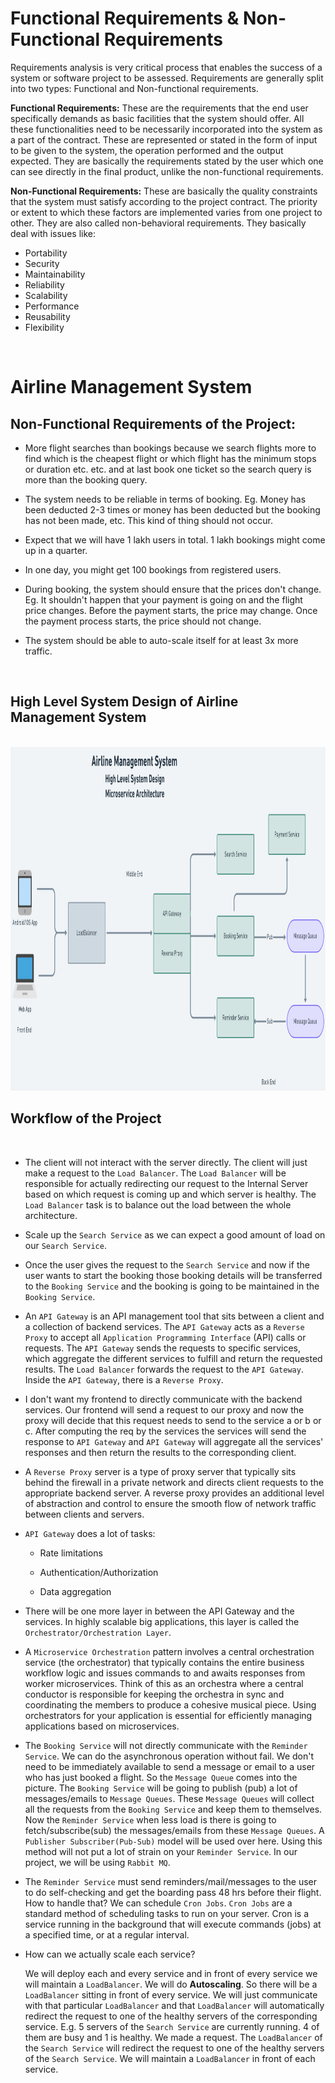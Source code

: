 # Functional Requirements & Non-Functional Requirements

Requirements analysis is very critical process that enables the success of a system or software project to be assessed. Requirements are generally split into two types: Functional and Non-functional requirements.

**Functional Requirements:** These are the requirements that the end user specifically demands as basic facilities that the system should offer. All these functionalities need to be necessarily incorporated into the system as a part of the contract. These are represented or stated in the form of input to be given to the system, the operation performed and the output expected. They are basically the requirements stated by the user which one can see directly in the final product, unlike the non-functional requirements.

**Non-Functional Requirements:** These are basically the quality constraints that the system must satisfy according to the project contract. The priority or extent to which these factors are implemented varies from one project to other. They are also called non-behavioral requirements.
They basically deal with issues like:

- Portability
- Security
- Maintainability
- Reliability
- Scalability
- Performance
- Reusability
- Flexibility

</br>

# Airline Management System

## Non-Functional Requirements of the Project:

- More flight searches than bookings because we search flights more to find which is the cheapest flight or which flight has the minimum stops or duration etc. etc. and at last book one ticket so the search query is more than the booking query.

- The system needs to be reliable in terms of booking. Eg. Money has been deducted 2-3 times or money has been deducted but the booking has not been made, etc. This kind of thing should not occur.

- Expect that we will have 1 lakh users in total. 1 lakh bookings might come up in a quarter.

- In one day, you might get 100 bookings from registered users.

- During booking, the system should ensure that the prices don't change. Eg. It shouldn't happen that your payment is going on and the flight price changes. Before the payment starts, the price may change. Once the payment process starts, the price should not change.

- The system should be able to auto-scale itself for at least 3x more traffic.

</br>

## High Level System Design of Airline Management System

</br>

<img src="./ss1.png"  width="1200" height="550">

</br>

## Workflow of the Project

</br>

- The client will not interact with the server directly. The client will just make a request to the `Load Balancer`. The `Load Balancer` will be responsible for actually redirecting our request to the Internal Server based on which request is coming up and which server is healthy. The `Load Balancer` task is to balance out the load between the whole architecture. 

- Scale up the `Search Service` as we can expect a good amount of load on our `Search Service`.  

- Once the user gives the request to the `Search Service` and now if the user wants to start the booking those booking details will be transferred to the `Booking Service` and the booking is going to be maintained in the `Booking Service`. 

- An `API Gateway` is an API management tool that sits between a client and a collection of backend services. The `API Gateway` acts as a `Reverse Proxy` to accept all `Application Programming Interface` (API) calls or requests. The `API Gateway` sends the requests to specific services, which aggregate the different services to fulfill and return the requested results. The `Load Balancer` forwards the request to the `API Gateway`. Inside the `API Gateway`, there is a `Reverse Proxy`.

- I don't want my frontend to directly communicate with the backend services. Our frontend will send a request to our proxy and now the proxy will decide that this request needs to send to the service a or b or c. After computing the req by the services the services will send the response to `API Gateway` and `API Gateway` will aggregate all the services' responses and then return the results to the corresponding client.

- A `Reverse Proxy` server is a type of proxy server that typically sits behind the firewall in a private network and directs client requests to the appropriate backend server. A reverse proxy provides an additional level of abstraction and control to ensure the smooth flow of network traffic between clients and servers.

- `API Gateway` does a lot of tasks:

    - Rate limitations

    - Authentication/Authorization

    - Data aggregation

- There will be one more layer in between the API Gateway and the services. In highly scalable big applications, this layer is called the `Orchestrator/Orchestration Layer`.

- A `Microservice Orchestration` pattern involves a central orchestration service (the orchestrator) that typically contains the entire business workflow logic and issues commands to and awaits responses from worker microservices. Think of this as an orchestra where a central conductor is responsible for keeping the orchestra in sync and coordinating the members to produce a cohesive musical piece. Using orchestrators for your application is essential for efficiently managing applications based on microservices.

- The `Booking Service` will not directly communicate with the `Reminder Service`. We can do the asynchronous operation without fail. We don't need to be immediately available to send a message or email to a user who has just booked a flight. So the `Message Queue` comes into the picture. The `Booking Service` will be going to publish (pub) a lot of messages/emails to `Message Queues`. These `Message Queues` will collect all the requests from the `Booking Service` and keep them to themselves. Now the `Reminder Service` when less load is there is going to fetch/subscribe(sub) the messages/emails from these `Message Queues`. A `Publisher Subscriber(Pub-Sub)` model will be used over here. Using this method will not put a lot of strain on your `Reminder Service`. In our project, we will be using `Rabbit MQ`.

- The `Reminder Service` must send reminders/mail/messages to the user to do self-checking and get the boarding pass 48 hrs before their flight. How to handle that? We can schedule `Cron Jobs`. `Cron Jobs` are a standard method of scheduling tasks to run on your server. Cron is a service running in the background that will execute commands (jobs) at a specified time, or at a regular interval.

- How can we actually scale each service?

    We will deploy each and every service and in front of every service we will maintain a `LoadBalancer`. We will do **Autoscaling**. So there will be a `LoadBalancer` sitting in front of every service. We will just communicate with that particular `LoadBalancer` and that `LoadBalancer` will automatically redirect the request to one of the healthy servers of the corresponding service. E.g. 5 servers of the `Search Service` are currently running. 4 of them are busy and 1 is healthy. We made a request. The `LoadBalancer` of the `Search Service` will redirect the request to one of the healthy servers of the `Search Service`. We will maintain a `LoadBalancer` in front of each service.

 


